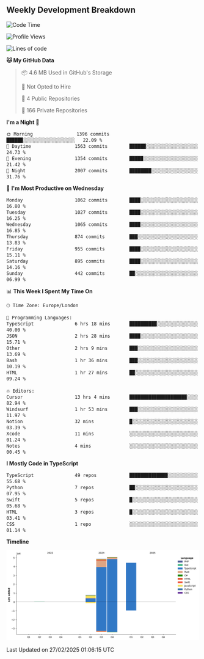 


## Weekly Development Breakdown
<!--START_SECTION:waka-->
![Code Time](http://img.shields.io/badge/Code%20Time-2%2C001%20hrs%209%20mins-blue)

![Profile Views](http://img.shields.io/badge/Profile%20Views-0-blue)

![Lines of code](https://img.shields.io/badge/From%20Hello%20World%20I%27ve%20Written-15.2%20million%20lines%20of%20code-blue)

**🐱 My GitHub Data** 

> 📦 4.6 MB Used in GitHub's Storage 
 > 
> 🚫 Not Opted to Hire
 > 
> 📜 4 Public Repositories 
 > 
> 🔑 166 Private Repositories 
 > 
**I'm a Night 🦉** 

```text
🌞 Morning                1396 commits        ██████░░░░░░░░░░░░░░░░░░░   22.09 % 
🌆 Daytime                1563 commits        ██████░░░░░░░░░░░░░░░░░░░   24.73 % 
🌃 Evening                1354 commits        █████░░░░░░░░░░░░░░░░░░░░   21.42 % 
🌙 Night                  2007 commits        ████████░░░░░░░░░░░░░░░░░   31.76 % 
```
📅 **I'm Most Productive on Wednesday** 

```text
Monday                   1062 commits        ████░░░░░░░░░░░░░░░░░░░░░   16.80 % 
Tuesday                  1027 commits        ████░░░░░░░░░░░░░░░░░░░░░   16.25 % 
Wednesday                1065 commits        ████░░░░░░░░░░░░░░░░░░░░░   16.85 % 
Thursday                 874 commits         ███░░░░░░░░░░░░░░░░░░░░░░   13.83 % 
Friday                   955 commits         ████░░░░░░░░░░░░░░░░░░░░░   15.11 % 
Saturday                 895 commits         ████░░░░░░░░░░░░░░░░░░░░░   14.16 % 
Sunday                   442 commits         ██░░░░░░░░░░░░░░░░░░░░░░░   06.99 % 
```


📊 **This Week I Spent My Time On** 

```text
🕑︎ Time Zone: Europe/London

💬 Programming Languages: 
TypeScript               6 hrs 18 mins       ██████████░░░░░░░░░░░░░░░   40.00 % 
JSON                     2 hrs 28 mins       ████░░░░░░░░░░░░░░░░░░░░░   15.71 % 
Other                    2 hrs 9 mins        ███░░░░░░░░░░░░░░░░░░░░░░   13.69 % 
Bash                     1 hr 36 mins        ███░░░░░░░░░░░░░░░░░░░░░░   10.19 % 
HTML                     1 hr 27 mins        ██░░░░░░░░░░░░░░░░░░░░░░░   09.24 % 

🔥 Editors: 
Cursor                   13 hrs 4 mins       █████████████████████░░░░   82.94 % 
Windsurf                 1 hr 53 mins        ███░░░░░░░░░░░░░░░░░░░░░░   11.97 % 
Notion                   32 mins             █░░░░░░░░░░░░░░░░░░░░░░░░   03.39 % 
Xcode                    11 mins             ░░░░░░░░░░░░░░░░░░░░░░░░░   01.24 % 
Notes                    4 mins              ░░░░░░░░░░░░░░░░░░░░░░░░░   00.45 % 
```

**I Mostly Code in TypeScript** 

```text
TypeScript               49 repos            ██████████████░░░░░░░░░░░   55.68 % 
Python                   7 repos             ██░░░░░░░░░░░░░░░░░░░░░░░   07.95 % 
Swift                    5 repos             █░░░░░░░░░░░░░░░░░░░░░░░░   05.68 % 
HTML                     3 repos             █░░░░░░░░░░░░░░░░░░░░░░░░   03.41 % 
CSS                      1 repo              ░░░░░░░░░░░░░░░░░░░░░░░░░   01.14 % 
```



**Timeline**

![Lines of Code chart](https://raw.githubusercontent.com/mars-arch/mars-arch/main/assets/bar_graph.png)


 Last Updated on 27/02/2025 01:06:15 UTC
<!--END_SECTION:waka-->

